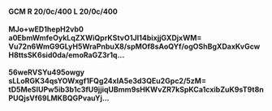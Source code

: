 #### GCM R 20/0c/400 L 20/0c/400
**MJo+wED1hepH2vb0**<br/>**a0EbmWmfeOykLqZXWiQprKStvO1JI14bixjjGXDjxWM=**<br/>**Vu72n6WmG9GLyH5WraPnbuX8/spMOf8sAoQYf/ogOShBgXDaxKvGcwH8ttsSK6sid0da/emoRaGZ3r1q...**<br/><br/>
**56weRVSYu495owgy**<br/>**sLLoRGK34qsYOWxgf1FQg24xlA5e3d3QEu2Gpc2/5zM=**<br/>**tD5MeSIUPw5ib3b1c3fU9jjiqUBmm9sHKWvZR7kSpKCa1cxibZuK9sT9t8nPUQjsVf69LMKBQGPvauYj...**